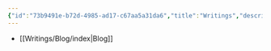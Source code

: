 ```yaml
---
{"id":"73b9491e-b72d-4985-ad17-c67aa5a31da6","title":"Writings","description":"Writings overview.","publish":true,"date_created":"Friday, April 26th 2024, 11:52:26 pm","date_modified":"Saturday, May 11th 2024, 10:10:17 pm","editing_lock":true,"live_preview":true,"cssclasses":["mado-heading"],"path":"Writings/index.md","permalink":"/writings/index/","PassFrontmatter":true}
---
```



- [[Writings/Blog/index\|Blog]]

